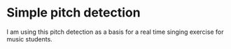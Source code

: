 # Simple pitch detection

I am using this pitch detection as a basis for a real time singing exercise for music students. 